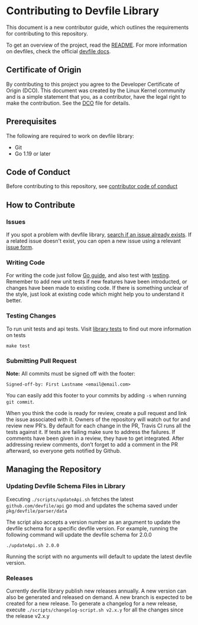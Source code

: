 # Contributing to Devfile Library

This document is a new contributor guide, which outlines the requirements for contributing to this repository.

To get an overview of the project, read the [README](README.md). For more information on devfiles, check the official [devfile docs](https://devfile.io/docs/2.2.0/what-is-a-devfile).

## Certificate of Origin

By contributing to this project you agree to the Developer Certificate of
Origin (DCO). This document was created by the Linux Kernel community and is a
simple statement that you, as a contributor, have the legal right to make the
contribution. See the [DCO](./DCO) file for details.

## Prerequisites

The following are required to work on devfile library:

- Git
- Go 1.19 or later

## Code of Conduct
Before contributing to this repository, see [contributor code of conduct](https://github.com/devfile/api/blob/main/CODE_OF_CONDUCT.md#contributor-covenant-code-of-conduct)

## How to Contribute

### Issues

If you spot a problem with devfile library, [search if an issue already exists](https://github.com/devfile/api/issues). If a related issue doesn't exist, you can open a new issue using a relevant [issue form](https://github.com/devfile/api/issues/new/choose).

### Writing Code

For writing the code just follow [Go guide](https://go.dev/doc/effective_go), and also test with [testing](https://pkg.go.dev/testing). Remember to add new unit tests if new features have been introducted, or changes have been made to existing code. If there is something unclear of the style, just look at existing code which might help you to understand it better.

### Testing Changes
To run unit tests and api tests. Visit [library tests](tests/README.md) to find out more information on tests
```
make test
```

### Submitting Pull Request

**Note:** All commits must be signed off with the footer:
```
Signed-off-by: First Lastname <email@email.com>
```

You can easily add this footer to your commits by adding `-s` when running `git commit`.

When you think the code is ready for review, create a pull request and link the issue associated with it. 
Owners of the repository will watch out for and review new PR‘s. 
By default for each change in the PR, Travis CI runs all the tests against it. If tests are failing make sure to address the failures. 
If comments have been given in a review, they have to get integrated. 
After addressing review comments, don’t forget to add a comment in the PR afterward, so everyone gets notified by Github.


## Managing the Repository

### Updating Devfile Schema Files in Library

Executing `./scripts/updateApi.sh` fetches the latest `github.com/devfile/api` go mod and updates the schema saved under `pkg/devfile/parser/data`

The script also accepts a version number as an argument to update the devfile schema for a specific devfile version.
For example, running the following command will update the devfile schema for 2.0.0
```
./updateApi.sh 2.0.0
```
Running the script with no arguments will default to update the latest devfile version.


### Releases

Currently devfile library publish new releases annually. A new version can also be generated and released on demand.
A new branch is expected to be created for a new release.
To generate a changelog for a new release, execute `./scripts/changelog-script.sh v2.x.y` for all the changes since the release v2.x.y
